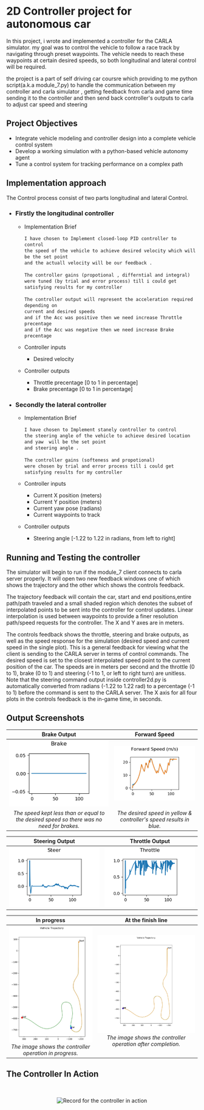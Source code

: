 
# 2D Controller project for autonomous car

In this project, i wrote and implemented a controller for the CARLA simulator.
my goal was to control the vehicle to follow a race track by navigating through preset waypoints.
The vehicle needs to reach these waypoints at certain desired speeds,
so both longitudinal and lateral control will be required.

the project is a part of self driving car coursre which providing to me python script(a.k.a module_7.py)
to handle the communication between my controller and carla simulator ,
getting feedback from carla and game time sending it to the controller
and then send back controller's outputs to carla to adjust car speed and steering
  
## Project Objectives

- Integrate vehicle modeling and controller design into a complete vehicle control system
- Develop a working simulation with a python-based vehicle autonomy agent
- Tune a control system for tracking performance on a complex path

## Implementation approach

The Control process consist of two parts longitudinal and lateral Control.

- ### Firstly the longitudinal controller

  - Implementation Brief

        I have chosen to Implement closed-loop PID controller to control
        the speed of the vehicle to achieve desired velocity which will be the set point
        and the actuall velocity will be our feedback .

        The controller gains (propotional , differntial and integral)
        were tuned (by trial and error process) till i could get
        satisfying results for my controller

        The controller output will represent the acceleration required depending on
        current and desired speeds
        and if the Acc was positive then we need increase Throttle precentage
        and if the Acc was negative then we need increase Brake precentage

  - Controller inputs
    - Desired velocity
  - Controller outputs
    - Throttle precentage [0 to 1 in percentage]
    - Brake precentage  [0 to 1 in percentage]

- ### Secondly the lateral controller

  - Implementation Brief

        I have chosen to Implement stanely controller to control
        the steering angle of the vehicle to achieve desired location and yaw  will be the set point
        and steering angle .

        The controller gains (softeness and propotional)
        were chosen by trial and error process till i could get
        satisfying results for my controller

  - Controller inputs
    - Current X position (meters)
    - Current Y position (meters)
    - Current yaw pose (radians)
    - Current waypoints to track
  - Controller outputs
    - Steering angle [-1.22 to 1.22 in radians, from left to right]

## Running and Testing the controller

The simulator will begin to run if the module_7 client connects to carla server properly.
It will open two new feedback windows one of which shows the trajectory and the other which shows the controls feedback.

The trajectory feedback will contain the car,
start and end positions,entire path/path traveled and a small shaded region
which denotes the subset of interpolated points to be sent into the controller for control updates.
Linear interpolation is used between waypoints to provide a finer resolution path/speed requests for the controller.
The X and Y axes are in meters.

The controls feedback shows the throttle, steering and brake outputs,
as well as the speed response for the simulation (desired speed and current speed in the single plot).
This is a general feedback for viewing what the client is sending to the CARLA server in terms of control commands.
The desired speed is set to the closest interpolated speed point to the current position of the car.
The speeds are in meters per second and the throttle (0 to 1), brake (0 to 1)
and steering (-1 to 1, or left to right turn) are unitless.
Note that the steering command output inside controller2d.py
is automatically converted from radians (-1.22 to 1.22 rad)
to a percentage (-1 to 1) before the command is sent to the CARLA server.
The X axis for all four plots in the controls feedback is the in-game time, in seconds.

## Output Screenshots

<div align="center">

Brake Output            |  Forward Speed
:-------------------------:|:-------------------------:
![control panel(Brake)](controller_output/brake_output.png "Brake Output") |   ![control panel(Speed)](controller_output/forward_speed.png "Forward Speed")
 *The speed kept less than or equal to the desired speed so there was no need for brakes.* | *The desired speed in yellow & controller's speed results in blue.*


Steering Output             |  Throttle Output
:-------------------------:|:-------------------------:
![control panel(Steering)](controller_output/steer_output.png "Steering Output")   |  ![control panel(Throttle)](controller_output/throttle_output.png "Throttle Output")


In progress             |  At the finish line
:-------------------------:|:-------------------------:
![In progress](media/sdc.jpg "In progress") *The image shows the controller operation in progress.* |  ![At the finish line](controller_output/trajectory.png "At the finish line") *The image shows the controller operation after completion.*

</div>

## The Controller In Action

<br>

<div align="center">

![Record for the controller in action](media/cover.gif)

</div>
